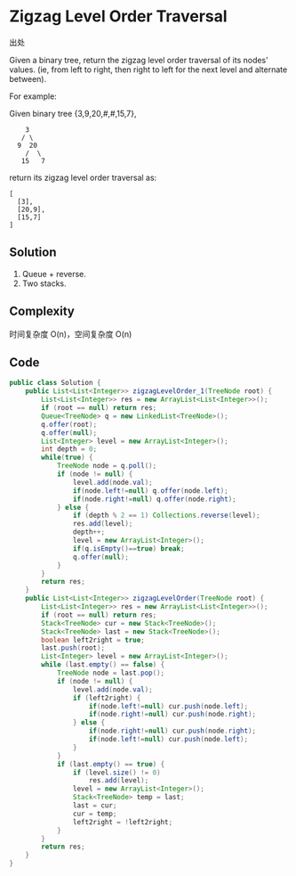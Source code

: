 # Zigzag Level Order Traversal

出处

Given a binary tree, return the zigzag level order traversal of its nodes' values. (ie, from left to right, then right to left for the next level and alternate between).

For example:

Given binary tree {3,9,20,#,#,15,7},

        3
       / \
      9  20
        /  \
       15   7
   
return its zigzag level order traversal as:

    [
      [3],
      [20,9],
      [15,7]
    ]

## Solution

1. Queue + reverse.
2. Two stacks.

## Complexity

时间复杂度 O(n)，空间复杂度 O(n)

## Code

```java
public class Solution {
    public List<List<Integer>> zigzagLevelOrder_1(TreeNode root) {
        List<List<Integer>> res = new ArrayList<List<Integer>>();
        if (root == null) return res;
        Queue<TreeNode> q = new LinkedList<TreeNode>();
        q.offer(root);
        q.offer(null);
        List<Integer> level = new ArrayList<Integer>();
        int depth = 0;
        while(true) {
            TreeNode node = q.poll();
            if (node != null) {
                level.add(node.val);
                if(node.left!=null) q.offer(node.left);
                if(node.right!=null) q.offer(node.right);
            } else {
                if (depth % 2 == 1) Collections.reverse(level);
                res.add(level);
                depth++;
                level = new ArrayList<Integer>();
                if(q.isEmpty()==true) break;
                q.offer(null);
            }
        }
        return res;   
    }
    public List<List<Integer>> zigzagLevelOrder(TreeNode root) {
        List<List<Integer>> res = new ArrayList<List<Integer>>();
        if (root == null) return res;
        Stack<TreeNode> cur = new Stack<TreeNode>();
        Stack<TreeNode> last = new Stack<TreeNode>();
        boolean left2right = true;
        last.push(root);
        List<Integer> level = new ArrayList<Integer>();
        while (last.empty() == false) {
            TreeNode node = last.pop(); 
            if (node != null) {
                level.add(node.val);
                if (left2right) {
                    if(node.left!=null) cur.push(node.left);
                    if(node.right!=null) cur.push(node.right);
                } else {
                    if(node.right!=null) cur.push(node.right);
                    if(node.left!=null) cur.push(node.left);
                }
            }
            if (last.empty() == true) {
                if (level.size() != 0)
                    res.add(level);
                level = new ArrayList<Integer>();
                Stack<TreeNode> temp = last;
                last = cur;
                cur = temp;
                left2right = !left2right;
            }
        }
        return res;
    }
}
```

